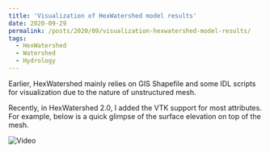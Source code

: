 ```yaml
---
title: 'Visualization of HexWatershed model results'
date: 2020-09-29
permalink: /posts/2020/09/visualization-hexwatershed-model-results/
tags:
  - HexWatershed
  - Watershed
  - Hydrology
---
```

Earlier, HexWatershed mainly relies on GIS Shapefile and some IDL scripts for visualization due to the nature of unstructured mesh.

Recently, in HexWatershed 2.0, I added the VTK support for most attributes. For example, below is a quick glimpse of the surface elevation on top of the mesh.

![Video]({https://youtu.be/Vuqz3hdRK0s})
